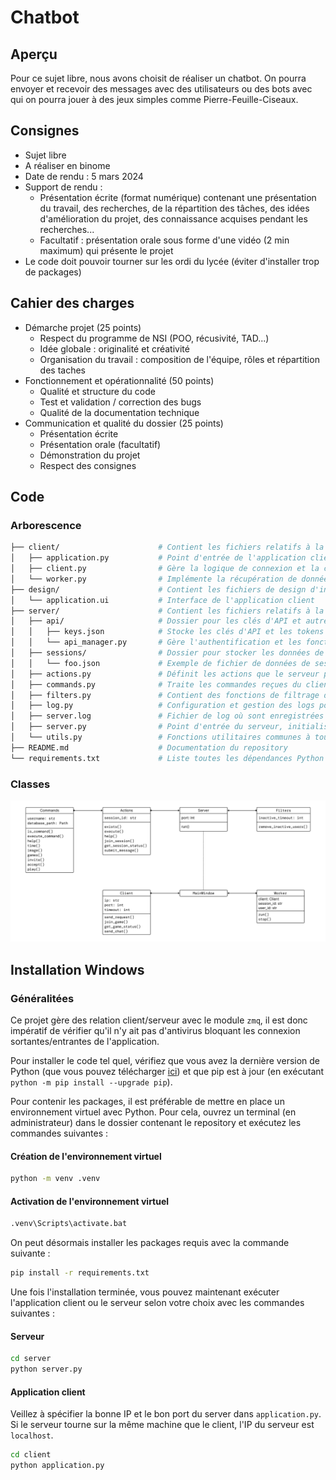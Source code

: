# Chatbot

## Aperçu

Pour ce sujet libre, nous avons choisit de réaliser un chatbot. On pourra envoyer et recevoir des messages avec des utilisateurs ou des bots avec qui on pourra jouer à des jeux simples comme Pierre-Feuille-Ciseaux.

## Consignes

-   Sujet libre
-   A réaliser en binome
-   Date de rendu : 5 mars 2024
-   Support de rendu :
    -   Présentation écrite (format numérique) contenant une présentation du travail, des recherches, de la répartition des
        tâches, des idées d'amélioration du projet, des connaissance acquises pendant les recherches...
    -   Facultatif : présentation orale sous forme d'une vidéo (2 min maximum) qui présente le projet
-   Le code doit pouvoir tourner sur les ordi du lycée (éviter d'installer trop de packages)

## Cahier des charges

-   Démarche projet (25 points)
    -   Respect du programme de NSI (POO, récusivité, TAD...)
    -   Idée globale : originalité et créativité
    -   Organisation du travail : composition de l'équipe, rôles et répartition des taches
-   Fonctionnement et opérationnalité (50 points)
    -   Qualité et structure du code
    -   Test et validation / correction des bugs
    -   Qualité de la documentation technique
-   Communication et qualité du dossier (25 points)
    -   Présentation écrite
    -   Présentation orale (facultatif)
    -   Démonstration du projet
    -   Respect des consignes

## Code

### Arborescence

```bash
├── client/                      # Contient les fichiers relatifs à la partie cliente de l'application
│   ├── application.py           # Point d'entrée de l'application client, gère l'interface utilisateur
│   ├── client.py                # Gère la logique de connexion et la communication avec le serveur
│   └── worker.py                # Implémente la récupération de données en arrière plan
├── design/                      # Contient les fichiers de design d'interface utilisateur (Qt Designer)
│   └── application.ui           # Interface de l'application client
├── server/                      # Contient les fichiers relatifs à la partie serveur de l'application
│   ├── api/                     # Dossier pour les clés d'API et autres configurations spécifiques à l'API
│   │   ├── keys.json            # Stocke les clés d'API et les tokens
│   │   └── api_manager.py       # Gère l'authentification et les fonction relatives aux API
│   ├── sessions/                # Dossier pour stocker les données de session
│   │   └── foo.json             # Exemple de fichier de données de session
│   ├── actions.py               # Définit les actions que le serveur peut exécuter en réponse aux requêtes client
│   ├── commands.py              # Traite les commandes reçues du client et déclenche les actions correspondantes
│   ├── filters.py               # Contient des fonctions de filtrage des sessions
│   ├── log.py                   # Configuration et gestion des logs pour enregistrer les activités du serveur
│   ├── server.log               # Fichier de log où sont enregistrées les activités du serveur
│   ├── server.py                # Point d'entrée du serveur, initialise le serveur et écoute les requêtes client
│   └── utils.py                 # Fonctions utilitaires communes à tous les fichiers du server
├── README.md                    # Documentation du repository
└── requirements.txt             # Liste toutes les dépendances Python (pip) nécessaires pour exécuter l'application
```

### Classes

![alt text](/ressources/schema.png)

## Installation Windows

### Généralitées

Ce projet gère des relation client/serveur avec le module `zmq`, il est donc impératif de vérifier qu'il n'y ait pas
d'antivirus bloquant les connexion sortantes/entrantes de l'application.

Pour installer le code tel quel, vérifiez que vous avez la dernière version de Python (que vous pouvez télécharger
[ici](https://www.python.org/downloads/)) et que pip est à jour (en exécutant `python -m pip install --upgrade pip`).

Pour contenir les packages, il est préférable de mettre en place un environnement virtuel avec Python. Pour cela, ouvrez
un terminal (en administrateur) dans le dossier contenant le repository et exécutez les commandes suivantes :

#### Création de l'environnement virtuel

```bash
python -m venv .venv
```

#### Activation de l'environnement virtuel

```bash
.venv\Scripts\activate.bat
```

On peut désormais installer les packages requis avec la commande suivante :

```bash
pip install -r requirements.txt
```

Une fois l'installation terminée, vous pouvez maintenant exécuter l'application client ou le serveur selon votre choix
avec les commandes suivantes :

#### Serveur

```bash
cd server
python server.py
```

#### Application client

Veillez à spécifier la bonne IP et le bon port du server dans `application.py`. Si le serveur tourne sur la même machine
que le client, l'IP du serveur est `localhost`.

```bash
cd client
python application.py
```

